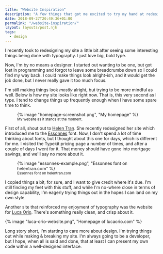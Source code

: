 ```yaml
---
title: "Website Inspiration"
description: "A few things that got me excited to try my hand at redesigning my website. That's not to say I'm a designer, cause I'm not."
date: 2018-09-27T20:49:36+01:00
permalink: "/website-inspiration/"
layout: layouts/post.njk
tags:
  - design
---
```


I recently took to redesigning my site a little bit after seeing some interesting things being done with typography. I just love big, bold type.

Now, I'm by no means a designer. I started out wanting to be one, but got lost in programming and forgot to leave some breadcrumbs down so I could find my way back. I could make things look alright-ish, and it would get the job done, but I never really gave it too much focus.

I'm still making things look _mostly_ alright, but trying to be more mindful as well. Below is how my site looks like right now. That is, this very second as I type. I tend to change things up frequently enough when I have some spare time to think.

<figure>
  {% image "homepage-screenshot.png", "My homepage" %}
  <figcaption>
    <small>My website as it stands at the moment.</small>
  </figcaption>
</figure>

First of all, shout out to [Helen Tran](http://helentran.com/). She recently redesigned her site which introduced me to the [Essonnes](https://typekit.com/fonts/essonnes) font. Now, I don't spend a lot of time thinking about fonts, but I thought about this one for days, which is different for me. I visited the Typekit pricing page a number of times, and after a couple of days I went for it. That money should have gone into mortgage savings, and we'll say no more about it.

<figure>
  {% image "essonnes-example.png", "Essonnes font on helentran.com" %}
  <figcaption>
    <small>Essonnes font on helentran.com</small>
  </figcaption>
</figure>

I copied things a bit, for sure, and I want to give credit where it's due. I'm still finding my feet with this stuff, and while I'm no-where close in terms of design capability, I'm eagerly trying things out in the hopes I can land on my own style.

Another site that reinforced my enjoyment of typography was the website for [Luca Orio](http://lucaorio.com/). There's something really clean, and crisp about it.

{% image "luca-orio-website.png", "Homepage of lucaorio.com" %}

Long story short, I'm starting to care more about design. I'm trying things out while making & breaking my site. I'm always going to be a developer, but I hope, when all is said and done, that at least I can present my own code within a well-designed interface.
